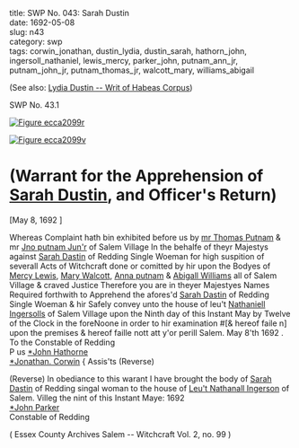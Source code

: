 title: SWP No. 043: Sarah Dustin  
date: 1692-05-08  
slug: n43  
category: swp  
tags: corwin_jonathan, dustin_lydia, dustin_sarah, hathorn_john, ingersoll_nathaniel, lewis_mercy, parker_john, putnam_ann_jr, putnam_john_jr, putnam_thomas_jr, walcott_mary, williams_abigail




(See also: [Lydia Dustin -- Writ of Habeas Corpus](/n42.html#n42.2))

<div markdown class="doc" id="n43.1">

<div class="doc_id">SWP No. 43.1</div>


<span markdown class="figure">[![Figure ecca2099r](archives/ecca/thumb/ecca2099r.jpg)](archives/ecca/large/ecca2099r.jpg)</span>

<span markdown class="figure">[![Figure ecca2099v](archives/ecca/thumb/ecca2099v.jpg)](archives/ecca/large/ecca2099v.jpg)</span>

# (Warrant for the Apprehension of [Sarah Dustin](/tag/dustin_sarah.html), and Officer's Return)

[May 8, 1692 ]

Whereas Complaint hath bin exhibited before us by [mr Thomas Putnam](/tag/putnam_thomas_jr.html) & mr [Jno putnam Jun'r](/tag/putnam_john_jr.html) of Salem Village In the behalfe of  theyr Majestys against [Sarah Dastin](/tag/dustin_sarah.html) of Redding Single Woeman for high suspition of severall Acts of Witchcraft done or comitted by  hir upon the Bodyes of [Mercy Lewis](/tag/lewis_mercy.html), [Mary Walcott](/tag/walcott_mary.html), [Anna putnam](/tag/putnam_ann_jr.html)  & [Abigall Williams](/tag/williams_abigail.html) all of Salem Village & craved Justice Therefore  you are in theyer Majestyes Names Required forthwith to Apprehend the afores'd [Sarah Dastin](/tag/dustin_sarah.html) of Redding Single Woeman & hir Safely convey unto the house of leu't [Nathaniell Ingersolls](/tag/ingersoll_nathaniel.html) of Salem  Village upon the Ninth day of this Instant May by Twelve of the  Clock in the foreNoone in order to hir examination #[& hereof  faile n] upon the premises & hereof faille nott att y'or perill Salem.  May 8'th 1692 .  
To the Constable of Redding  
P us [*John Hathorne](/tag/hathorn_john.html)  
[*Jonathan. Corwin](/tag/corwin_jonathan.html) {  Assis'ts (Reverse)  

(Reverse) In obediance to this warant I have brought the body of [Sarah Dastin](/tag/dustin_sarah.html) of Redding singal woman to the house of [Leu't Nathanall Ingerson](/tag/ingersoll_nathaniel.html) of Salem. Villeg the nint of this Instant Maye: 1692  
                                          [*John Parker](/tag/parker_john.html)  
                                          Constable of Redding 

( Essex County Archives Salem -- Witchcraft Vol. 2, no. 99 )

</div>